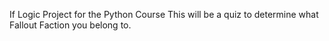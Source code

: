 If Logic Project for the Python Course 
This will be a quiz to determine what Fallout Faction you belong to. 
